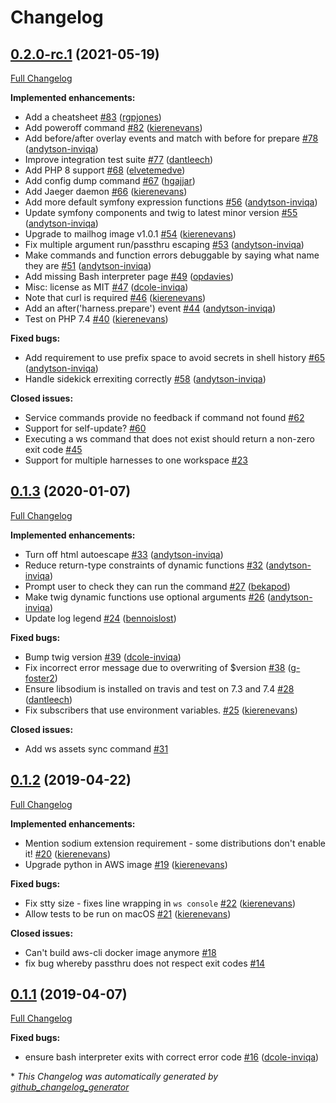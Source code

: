 # Changelog

## [0.2.0-rc.1](https://github.com/my127/workspace/tree/0.2.0-rc.1) (2021-05-19)

[Full Changelog](https://github.com/my127/workspace/compare/0.1.3...0.2.0-rc.1)

**Implemented enhancements:**

- Add a cheatsheet [\#83](https://github.com/my127/workspace/pull/83) ([rgpjones](https://github.com/rgpjones))
- Add poweroff command [\#82](https://github.com/my127/workspace/pull/82) ([kierenevans](https://github.com/kierenevans))
- Add before/after overlay events and match with before for prepare [\#78](https://github.com/my127/workspace/pull/78) ([andytson-inviqa](https://github.com/andytson-inviqa))
- Improve integration test suite [\#77](https://github.com/my127/workspace/pull/77) ([dantleech](https://github.com/dantleech))
- Add PHP 8 support [\#68](https://github.com/my127/workspace/pull/68) ([elvetemedve](https://github.com/elvetemedve))
- Add config dump command [\#67](https://github.com/my127/workspace/pull/67) ([hgajjar](https://github.com/hgajjar))
- Add Jaeger daemon [\#66](https://github.com/my127/workspace/pull/66) ([kierenevans](https://github.com/kierenevans))
- Add more default symfony expression functions [\#56](https://github.com/my127/workspace/pull/56) ([andytson-inviqa](https://github.com/andytson-inviqa))
- Update symfony components and twig to latest minor version [\#55](https://github.com/my127/workspace/pull/55) ([andytson-inviqa](https://github.com/andytson-inviqa))
- Upgrade to mailhog image v1.0.1 [\#54](https://github.com/my127/workspace/pull/54) ([kierenevans](https://github.com/kierenevans))
- Fix multiple argument run/passthru escaping [\#53](https://github.com/my127/workspace/pull/53) ([andytson-inviqa](https://github.com/andytson-inviqa))
- Make commands and function errors debuggable by saying what name they are [\#51](https://github.com/my127/workspace/pull/51) ([andytson-inviqa](https://github.com/andytson-inviqa))
- Add missing Bash interpreter page [\#49](https://github.com/my127/workspace/pull/49) ([opdavies](https://github.com/opdavies))
- Misc: license as MIT [\#47](https://github.com/my127/workspace/pull/47) ([dcole-inviqa](https://github.com/dcole-inviqa))
- Note that curl is required [\#46](https://github.com/my127/workspace/pull/46) ([kierenevans](https://github.com/kierenevans))
- Add an after\('harness.prepare'\) event [\#44](https://github.com/my127/workspace/pull/44) ([andytson-inviqa](https://github.com/andytson-inviqa))
- Test on PHP 7.4 [\#40](https://github.com/my127/workspace/pull/40) ([kierenevans](https://github.com/kierenevans))

**Fixed bugs:**

- Add requirement to use prefix space to avoid secrets in shell history [\#65](https://github.com/my127/workspace/pull/65) ([andytson-inviqa](https://github.com/andytson-inviqa))
- Handle sidekick errexiting correctly [\#58](https://github.com/my127/workspace/pull/58) ([andytson-inviqa](https://github.com/andytson-inviqa))

**Closed issues:**

- Service commands provide no feedback if command not found [\#62](https://github.com/my127/workspace/issues/62)
- Support for self-update? [\#60](https://github.com/my127/workspace/issues/60)
- Executing a ws command that does not exist should return a non-zero exit code [\#45](https://github.com/my127/workspace/issues/45)
- Support for multiple harnesses to one workspace [\#23](https://github.com/my127/workspace/issues/23)

## [0.1.3](https://github.com/my127/workspace/tree/0.1.3) (2020-01-07)

[Full Changelog](https://github.com/my127/workspace/compare/0.1.2...0.1.3)

**Implemented enhancements:**

- Turn off html autoescape [\#33](https://github.com/my127/workspace/pull/33) ([andytson-inviqa](https://github.com/andytson-inviqa))
- Reduce return-type constraints of dynamic functions [\#32](https://github.com/my127/workspace/pull/32) ([andytson-inviqa](https://github.com/andytson-inviqa))
- Prompt user to check they can run the command [\#27](https://github.com/my127/workspace/pull/27) ([bekapod](https://github.com/bekapod))
- Make twig dynamic functions use optional arguments [\#26](https://github.com/my127/workspace/pull/26) ([andytson-inviqa](https://github.com/andytson-inviqa))
- Update log legend [\#24](https://github.com/my127/workspace/pull/24) ([bennoislost](https://github.com/bennoislost))

**Fixed bugs:**

- Bump twig version [\#39](https://github.com/my127/workspace/pull/39) ([dcole-inviqa](https://github.com/dcole-inviqa))
- Fix incorrect error message due to overwriting of $version [\#38](https://github.com/my127/workspace/pull/38) ([g-foster2](https://github.com/g-foster2))
- Ensure libsodium is installed on travis and test on 7.3 and 7.4 [\#28](https://github.com/my127/workspace/pull/28) ([dantleech](https://github.com/dantleech))
- Fix subscribers that use environment variables. [\#25](https://github.com/my127/workspace/pull/25) ([kierenevans](https://github.com/kierenevans))

**Closed issues:**

- Add ws assets sync command [\#31](https://github.com/my127/workspace/issues/31)

## [0.1.2](https://github.com/my127/workspace/tree/0.1.2) (2019-04-22)

[Full Changelog](https://github.com/my127/workspace/compare/0.1.1...0.1.2)

**Implemented enhancements:**

- Mention sodium extension requirement - some distributions don't enable it! [\#20](https://github.com/my127/workspace/pull/20) ([kierenevans](https://github.com/kierenevans))
- Upgrade python in AWS image [\#19](https://github.com/my127/workspace/pull/19) ([kierenevans](https://github.com/kierenevans))

**Fixed bugs:**

- Fix stty size - fixes line wrapping in `ws console` [\#22](https://github.com/my127/workspace/pull/22) ([kierenevans](https://github.com/kierenevans))
- Allow tests to be run on macOS [\#21](https://github.com/my127/workspace/pull/21) ([kierenevans](https://github.com/kierenevans))

**Closed issues:**

- Can't build aws-cli docker image anymore [\#18](https://github.com/my127/workspace/issues/18)
- fix bug whereby passthru does not respect exit codes [\#14](https://github.com/my127/workspace/issues/14)

## [0.1.1](https://github.com/my127/workspace/tree/0.1.1) (2019-04-07)

[Full Changelog](https://github.com/my127/workspace/compare/0.1.0...0.1.1)

**Fixed bugs:**

- ensure bash interpreter exits with correct error code [\#16](https://github.com/my127/workspace/pull/16) ([dcole-inviqa](https://github.com/dcole-inviqa))



\* *This Changelog was automatically generated by [github_changelog_generator](https://github.com/github-changelog-generator/github-changelog-generator)*
